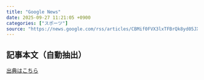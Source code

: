 ```yaml
---
title: "Google News"
date: 2025-09-27 11:21:05 +0900
categories: ["スポーツ"]
source: "https://news.google.com/rss/articles/CBMif0FVX3lxTFBrQk8yd05JXzFjLXdOdkttb0Fuc2ZzOWU2b1l1TldqZXExaGdfSUsyNGhJTzBLT3ZoeDZhdlRkbVhPTkk4bk5YckZVeFhUdVg2Y2FoWWVuVktOVnF0OUlqRXI5enVTYmRXeVN0NklvSVFCSDVtMXluQ3JVNUJYNE0?oc=5"
---
```


## 記事本文（自動抽出）
<body class="y0K44d EA71Tc" id="readabilityBody"></body>

[出典はこちら](https://news.google.com/rss/articles/CBMif0FVX3lxTFBrQk8yd05JXzFjLXdOdkttb0Fuc2ZzOWU2b1l1TldqZXExaGdfSUsyNGhJTzBLT3ZoeDZhdlRkbVhPTkk4bk5YckZVeFhUdVg2Y2FoWWVuVktOVnF0OUlqRXI5enVTYmRXeVN0NklvSVFCSDVtMXluQ3JVNUJYNE0?oc=5)
